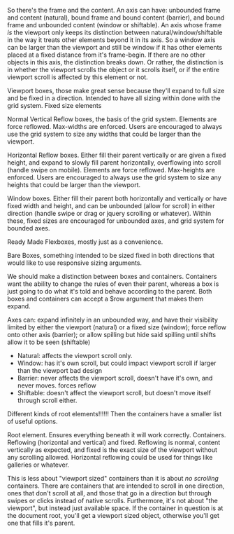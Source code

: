 So there's the frame and the content. An axis can have: unbounded frame and content (natural), bound frame and bound content (barrier), and bound frame and unbounded content (window or shiftable). An axis whose frame *is* the viewport only keeps its distinction between natural/window/shiftable in the way it treats other elements beyond it in its axis. So a window axis can be larger than the viewport and still be window if it has other elements placed at a fixed distance from it's frame-begin. If there are no other objects in this axis, the distinction breaks down. Or rather, the distinction is in whether the viewport scrolls the object or it scrolls itself, or if the entire viewport scroll is affected by this element or not.


Viewport boxes, those make great sense because they'll expand to full size and be fixed in a direction. Intended to have all sizing within done with the grid system. Fixed size elements 

Normal Vertical Reflow boxes, the basis of the grid system. Elements are force reflowed. Max-widths are enforced. Users are encouraged to always use the grid system to size any widths that could be larger than the viewport.

Horizontal Reflow boxes. Either fill their parent vertically or are given a fixed height, and expand to slowly fill parent horizontally, overflowing into scroll (handle swipe on mobile). Elements are force reflowed. Max-heights are enforced. Users are encouraged to always use the grid system to size any heights that could be larger than the viewport.

Window boxes. Either fill their parent both horizontally and vertically or have fixed width and height, and can be unbounded (allow for scroll) in either direction (handle swipe or drag or jquery scrolling or whatever). Within these, fixed sizes are encouraged for unbounded axes, and grid system for bounded axes.

Ready Made Flexboxes, mostly just as a convenience.

Bare Boxes, something intended to be sized fixed in both directions that would like to use responsive sizing arguments.

We should make a distinction between boxes and containers. Containers want the ability to change the rules of even their parent, whereas a box is just going to do what it's told and behave according to the parent. Both boxes and containers can accept a $row argument that makes them expand.


Axes can: expand infinitely in an unbounded way, and have their visibility limited by either the viewport (natural) or a fixed size (window); force reflow onto other axis (barrier); or allow spilling but hide said spilling until shifts allow it to be seen (shiftable)

- Natural: affects the viewport scroll only.
- Window: has it's own scroll, but could impact viewport scroll if larger than the viewport bad design
- Barrier: never affects the viewport scroll, doesn't have it's own, and never moves. forces reflow
- Shiftable: doesn't affect the viewport scroll, but doesn't move itself through scroll either.

Different kinds of root elements!!!!!! Then the containers have a smaller list of useful options.


Root element. Ensures everything beneath it will work correctly.
Containers. Reflowing (horizontal and vertical) and fixed. Reflowing is normal, content vertically as expected, and fixed is the exact size of the viewport without any scrolling allowed. Horizontal reflowing could be used for things like galleries or whatever.

This is less about "viewport sized" containers than it is about *no scrolling* containers. There are containers that are intended to scroll in one direction, ones that don't scroll at all, and those that go in a direction but through swipes or clicks instead of native scrolls.
Furthermore, it's not about "the viewport", but instead just available space. If the container in question is at the document root, you'll get a viewport sized object, otherwise you'll get one that fills it's parent.